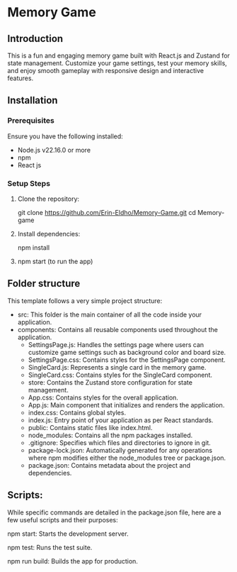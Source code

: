 #  Memory Game

## Introduction

This is a fun and engaging memory game built with React.js and Zustand for state management. Customize your game settings, test your memory skills, and enjoy smooth gameplay with responsive design and interactive features.

## Installation

### Prerequisites

Ensure you have the following installed:

- Node.js v22.16.0 or more
- npm 
- React js

### Setup Steps

1. Clone the repository:

   
   git clone https://github.com/Erin-Eldho/Memory-Game.git
   cd Memory-game
    

2. Install dependencies:
   
   npm install

3. npm start (to run the app)


## Folder structure

This template follows a very simple project structure:

- src: This folder is the main container of all the code inside your application.
 - components: Contains all reusable components used throughout the application.
   - SettingsPage.js: Handles the settings page where users can customize game settings such as background color and board size.
   - SettingsPage.css: Contains styles for the SettingsPage component.
   - SingleCard.js: Represents a single card in the memory game.
   - SingleCard.css: Contains styles for the SingleCard component.
   - store: Contains the Zustand store configuration for state management.
   - App.css: Contains styles for the overall application.
   - App.js: Main component that initializes and renders the application.
   - index.css: Contains global styles.
   - index.js: Entry point of your application as per React standards.
   - public: Contains static files like index.html.
   - node_modules: Contains all the npm packages installed.
   - .gitignore: Specifies which files and directories to ignore in git.
   - package-lock.json: Automatically generated for any operations where npm modifies either the node_modules tree or package.json.
   - package.json: Contains metadata about the project and dependencies.

 ## Scripts:
   While specific commands are detailed in the package.json file, here are a few useful scripts and their purposes:


npm start:
 Starts the development server.

npm test:
 Runs the test suite.


npm run build:
 Builds the app for production.

